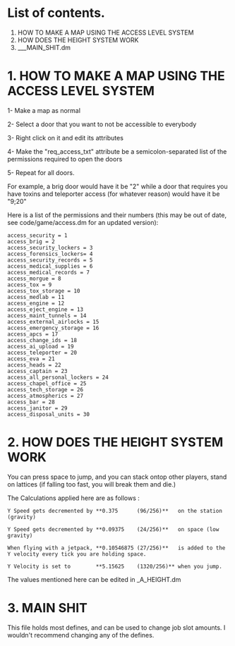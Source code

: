 # List of contents.
1. HOW TO MAKE A MAP USING THE ACCESS LEVEL SYSTEM
2. HOW DOES THE HEIGHT SYSTEM WORK
3. ___MAIN_SHIT.dm

# 1. HOW TO MAKE A MAP USING THE ACCESS LEVEL SYSTEM
1- Make a map as normal

2- Select a door that you want to not be accessible to everybody

3- Right click on it and edit its attributes

4- Make the "req_access_txt" attribute be a semicolon-separated list of the permissions required to open the doors

5- Repeat for all doors.


For example, a brig door would have it be "2" while a door that requires you have toxins and teleporter access (for whatever reason) would have it be "9;20"

Here is a list of the permissions and their numbers (this may be out of date, see code/game/access.dm for an updated version):

	access_security = 1
	access_brig = 2
	access_security_lockers = 3
	access_forensics_lockers= 4
	access_security_records = 5
	access_medical_supplies = 6
	access_medical_records = 7
	access_morgue = 8
	access_tox = 9
	access_tox_storage = 10
	access_medlab = 11
	access_engine = 12
	access_eject_engine = 13
	access_maint_tunnels = 14
	access_external_airlocks = 15
	access_emergency_storage = 16
	access_apcs = 17
	access_change_ids = 18
	access_ai_upload = 19
	access_teleporter = 20
	access_eva = 21
	access_heads = 22
	access_captain = 23
	access_all_personal_lockers = 24
	access_chapel_office = 25
	access_tech_storage = 26
	access_atmospherics = 27
	access_bar = 28
	access_janitor = 29
	access_disposal_units = 30

# 2. HOW DOES THE HEIGHT SYSTEM WORK
You can press space to jump, and you can stack ontop other players, stand on lattices (if falling too fast, you will break them and die.)

The Calculations applied here are as follows :

	Y Speed gets decremented by **0.375      (96/256)**   on the station (gravity)

	Y Speed gets decremented by **0.09375    (24/256)**   on space (low gravity)

	When flying with a jetpack, **0.10546875 (27/256)**   is added to the Y velocity every tick you are holding space.

	Y Velocity is set to        **5.15625    (1320/256)** when you jump.
 
 
 
The values mentioned here can be edited in _A_HEIGHT.dm

# 3. MAIN SHIT
This file holds most defines, and can be used to change job slot amounts. I wouldn't recommend changing any of the defines.
